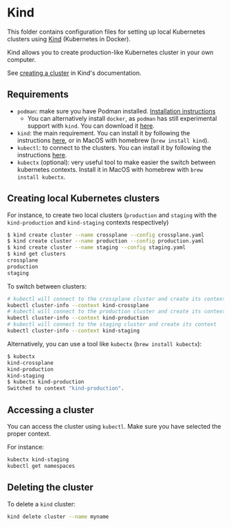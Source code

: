 # Kind

This folder contains configuration files for setting up local Kubernetes
clusters using [Kind](https://kind.sigs.k8s.io/docs/user/quick-start/) (Kubernetes in Docker).

Kind allows you to create production-like Kubernetes cluster in your own computer.

See [creating a cluster](https://kind.sigs.k8s.io/docs/user/quick-start/#creating-a-cluster) in Kind's documentation.

## Requirements

- `podman`: make sure you have Podman installed. [Installation instructions](https://podman.io/docs/installation)
  - You can alternatively install `docker`, as `podman` has still experimental support with `kind`. You can download it [here](https://www.docker.com/get-started).
- `kind`: the main requirement. You can install it by following the instructions [here](https://kind.sigs.k8s.io/docs/user/quick-start/), or in MacOS with homebrew (`brew install kind`).
- `kubectl`: to connect to the clusters. You can install it by following the instructions [here](https://kubernetes.io/docs/tasks/tools/).
- `kubectx` (optional): very useful tool to make easier the switch between kubernetes contexts. Install it in MacOS with homebrew with `brew install kubectx`.

## Creating local Kubernetes clusters

For instance, to create two local clusters
(`production` and `staging` with the `kind-production` and `kind-staging` contexts respectively)

```sh
$ kind create cluster --name crossplane --config crossplane.yaml
$ kind create cluster --name production --config production.yaml
$ kind create cluster --name staging --config staging.yaml
$ kind get clusters
crossplane
production
staging
```

To switch between clusters:

```sh
# kubectl will connect to the crossplane cluster and create its context
kubectl cluster-info --context kind-crossplane
# kubectl will connect to the production cluster and create its context
kubectl cluster-info --context kind-production
# kubectl will connect to the staging cluster and create its context
kubectl cluster-info --context kind-staging
```

Alternatively, you can use a tool like `kubectx` (`brew install kubectx`):

```sh
$ kubectx
kind-crossplane
kind-production
kind-staging
$ kubectx kind-production
Switched to context "kind-production".
```

## Accessing a cluster

You can access the cluster using `kubectl`. Make sure you have selected the proper context.

For instance:

```sh
kubectx kind-staging
kubectl get namespaces
```

## Deleting the cluster

To delete a `kind` cluster:

```sh
kind delete cluster --name myname
```
